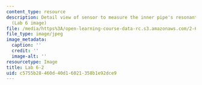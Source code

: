 ```yaml
---
content_type: resource
description: Detail view of sensor to measure the inner pipe's resonant frequency.
  (Lab 6 image)
file: /media/https%3A/open-learning-course-data-rc.s3.amazonaws.com/2-672-project-laboratory-spring-2009/c5755b28460d40d16021358b1e92dce9_lab62.jpg
file_type: image/jpeg
image_metadata:
  caption: ''
  credit: ''
  image-alt: ''
resourcetype: Image
title: Lab 6-2
uid: c5755b28-460d-40d1-6021-358b1e92dce9
---
```

